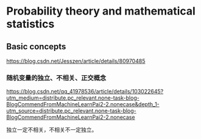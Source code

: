 # Probability theory and mathematical statistics

## Basic concepts

https://blog.csdn.net/Jesszen/article/details/80970485





### 随机变量的独立、不相关、正交概念

https://blog.csdn.net/qq_41978536/article/details/103022645?utm_medium=distribute.pc_relevant.none-task-blog-BlogCommendFromMachineLearnPai2-2.nonecase&depth_1-utm_source=distribute.pc_relevant.none-task-blog-BlogCommendFromMachineLearnPai2-2.nonecase

独立一定不相关，不相关不一定独立。